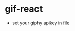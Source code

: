# gif-react
* set your giphy apikey in [file](https://github.com/JamesAndresCM/gif-react/blob/master/src/helpers/getGifs.js#L2)
